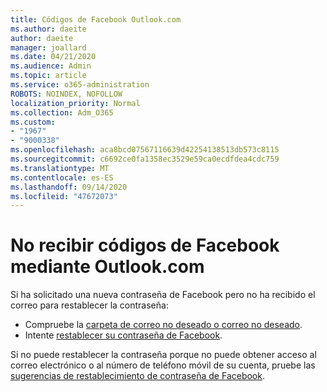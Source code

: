 ```yaml
---
title: Códigos de Facebook Outlook.com
ms.author: daeite
author: daeite
manager: joallard
ms.date: 04/21/2020
ms.audience: Admin
ms.topic: article
ms.service: o365-administration
ROBOTS: NOINDEX, NOFOLLOW
localization_priority: Normal
ms.collection: Adm_O365
ms.custom:
- "1967"
- "9000338"
ms.openlocfilehash: aca8bcd07567116639d42254138513db573c8115
ms.sourcegitcommit: c6692ce0fa1358ec3529e59ca0ecdfdea4cdc759
ms.translationtype: MT
ms.contentlocale: es-ES
ms.lasthandoff: 09/14/2020
ms.locfileid: "47672073"
---
```

# <a name="not-receiving-facebook-codes-using-outlookcom"></a>No recibir códigos de Facebook mediante Outlook.com

Si ha solicitado una nueva contraseña de Facebook pero no ha recibido el correo para restablecer la contraseña:

- Compruebe la [carpeta de correo no deseado o correo no deseado](https://outlook.live.com/mail/junkemail).
- Intente [restablecer su contraseña de Facebook](https://aka.ms/facebook-password-reset).

Si no puede restablecer la contraseña porque no puede obtener acceso al correo electrónico o al número de teléfono móvil de su cuenta, pruebe las [sugerencias de restablecimiento de contraseña de Facebook](https://aka.ms/facebook-password-help).